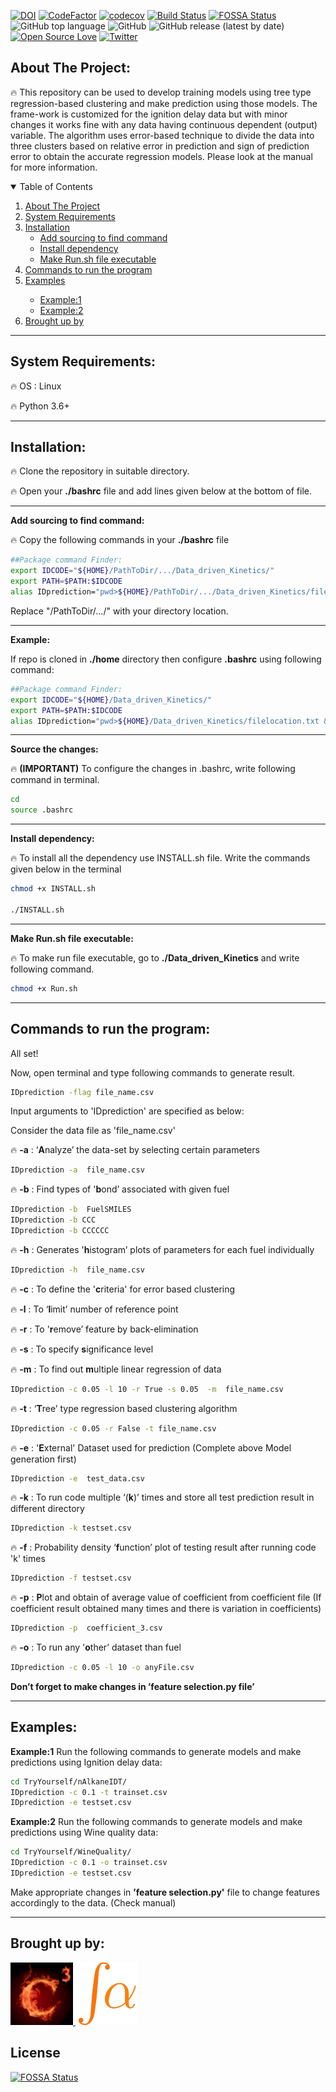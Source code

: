 [![DOI](https://zenodo.org/badge/DOI/10.5281/zenodo.5774617.svg)](https://doi.org/10.5281/zenodo.5774617)
[![CodeFactor](https://www.codefactor.io/repository/github/computational-chemistry-and-combustion/datadrivenidt/badge/main)](https://www.codefactor.io/repository/github/computational-chemistry-and-combustion/datadrivenidt/overview/main)
[![codecov](https://codecov.io/gh/Computational-Chemistry-and-Combustion/DataDrivenIDT/branch/main/graph/badge.svg?token=N83D9RS9HQ)](https://codecov.io/gh/Computational-Chemistry-and-Combustion/DataDrivenIDT)
[![Build Status](https://app.travis-ci.com/Computational-Chemistry-and-Combustion/DataDrivenIDT.svg?branch=main)](https://app.travis-ci.com/Computational-Chemistry-and-Combustion/DataDrivenIDT)
[![FOSSA Status](https://app.fossa.com/api/projects/git%2Bgithub.com%2FComputational-Chemistry-and-Combustion%2FData_driven_Kinetics.svg?type=shield)](https://app.fossa.com/projects/git%2Bgithub.com%2FComputational-Chemistry-and-Combustion%2FData_driven_Kinetics?ref=badge_shield)
![GitHub top language](https://img.shields.io/github/languages/top/Computational-Chemistry-and-Combustion/DataDrivenIDT)
![GitHub](https://img.shields.io/github/license/Computational-Chemistry-and-Combustion/DataDrivenIDT)
![GitHub release (latest by date)](https://img.shields.io/github/v/release/Computational-Chemistry-and-Combustion/DataDrivenIDT)
[![Open Source Love](https://img.shields.io/badge/Open-source-%3C3)](https://img.shields.io/badge/Open-source-%3C3)
[![Twitter](https://img.shields.io/twitter/url?style=social&url=https%3A%2F%2Fgithub.com%2FComputational-Chemistry-and-Combustion%2FDataDrivenIDT)](https://twitter.com/intent/tweet?text=Want\+to\+predict\+ignition\+delay\+?\+Try\+out\+DataDrivenIDT\+Framework:&url=https%3A%2F%2Fgithub.com%2FComputational-Chemistry-and-Combustion%2FDataDrivenIDT)


## About The Project:

:fire:  This repository can be used to develop training models using tree type regression-based clustering and make prediction using those models. The frame-work is customized for the ignition delay  data but with minor changes it works fine with any data having continuous dependent (output) variable. The algorithm uses error-based technique to divide the data into three clusters based on relative error in prediction and sign of prediction error to obtain the accurate regression models. Please look at the manual for more information.

<!-- TABLE OF CONTENTS -->
<details open="open">
  <summary>Table of Contents</summary>
  <ol>
    <li>
      <a href="#about-the-project">About The Project</a>
    </li>
    <li>
      <a href="#system-Requirements">System Requirements<a>
    </li>
    <li>
	<a href="#installation">Installation</a>
      <ul>
        <li><a href="#add-sourcing-to-find-command">Add sourcing to find command<a></li>
        <li><a href="#Install-dependency">Install dependency<a></li>
        <li><a href="#make-run.sh-file-executable">Make Run.sh file executable<a></li>
      </ul>
    </li>
    <li><a href="#commands-to-run-the-program">Commands to run the program</a></li>
    <li><a href="#examples">Examples</a></li>
    <ul>
        <li>    <a href="#example-1">Example:1<a></li>
        <li>    <a href="#example-2">Example:2<a></li>
      </ul>
    <li><a href="#brought-up-by">Brought up by</a></li>
  </ol>
</details>

---
## System Requirements:

:fire:  OS : Linux

:fire:  Python 3.6+

---
## Installation:

:fire:  Clone the repository in suitable directory.

:fire:  Open your **./bashrc** file and add lines given below at the bottom of file.


---
**Add sourcing to find command:**

:fire:  Copy the following commands in your **./bashrc** file 

```sh
##Package command Finder:
export IDCODE="${HOME}/PathToDir/.../Data_driven_Kinetics/"
export PATH=$PATH:$IDCODE
alias IDprediction="pwd>${HOME}/PathToDir/.../Data_driven_Kinetics/filelocation.txt && Run.sh"
```
Replace "/PathToDir/.../" with your directory location.

--- 
**Example:**

If repo is cloned in **./home** directory then configure **.bashrc** using following command:


```sh
##Package command Finder:
export IDCODE="${HOME}/Data_driven_Kinetics/"
export PATH=$PATH:$IDCODE
alias IDprediction="pwd>${HOME}/Data_driven_Kinetics/filelocation.txt && Run.sh"
```
---
**Source the changes:**

:fire:  **(IMPORTANT)** To configure the changes in .bashrc, write following command in terminal.

```sh
cd
source .bashrc
```
---
**Install dependency:**

:fire:  To install all the dependency use INSTALL.sh file. Write the commands given below in the terminal

```sh
chmod +x INSTALL.sh

./INSTALL.sh
```
 
 ---
**Make Run.sh file executable:**

:fire:  To make run file executable, go to **./Data_driven_Kinetics** and write following command.

```sh
chmod +x Run.sh
```
 

---

## Commands to run the program:

All set!

Now, open terminal and type following commands to generate result.

```sh
IDprediction -flag file_name.csv
```

Input arguments to 'IDprediction' are specified as below:

Consider the data file as 'file_name.csv'


:fire:  **-a** : ‘**A**nalyze’ the data-set by selecting certain parameters

```sh
IDprediction -a  file_name.csv  
```

:fire:  **-b** : Find types of '**b**ond’ associated with given fuel
```sh
IDprediction -b  FuelSMILES
IDprediction -b CCC
IDprediction -b CCCCCC

```

:fire:  **-h** : Generates '**h**istogram’ plots of parameters for each fuel individually

```sh
IDprediction -h  file_name.csv 
```

:fire:  **-c**  : To define the '**c**riteria' for error based clustering

:fire:  **-l**   : To ‘**l**imit’ number of reference point

:fire:  **-r**   : To '**r**emove’ feature by back-elimination

:fire:  **-s**  : To specify **s**ignificance level


:fire:  **-m** : To find out **m**ultiple linear regression of data 

```sh
IDprediction -c 0.05 -l 10 -r True -s 0.05  -m  file_name.csv 
```

:fire: **-t**  : ‘**T**ree’ type regression based clustering algorithm

```sh
IDprediction -c 0.05 -r False -t file_name.csv 
```

:fire:  **-e** : '**E**xternal' Dataset used for prediction (Complete above Model generation first)

```sh
IDprediction -e  test_data.csv 
```

:fire:  **-k**  : To run code multiple ‘(**k**)’ times and store all test prediction result in different directory

```sh
IDprediction -k testset.csv
```

:fire:  **-f**  : Probability density ‘**f**unction’ plot of testing result after running code 'k' times

```sh
IDprediction -f testset.csv
```


:fire:  **-p**  : **P**lot and obtain of average value of coefficient from coefficient file (If coefficient result obtained many times and there is variation in coefficients)
```sh
IDprediction -p  coefficient_3.csv 
```

:fire:  **-o**  : To run any '**o**ther’ dataset than fuel

```sh
IDprediction -c 0.05 -l 10 -o anyFile.csv
```
**Don’t forget to make changes in ’feature selection.py
file’**

---
## Examples:

**Example:1**
Run the following commands to generate models and make predictions using Ignition delay data:
```sh
cd TryYourself/nAlkaneIDT/
IDprediction -c 0.1 -t trainset.csv
IDprediction -e testset.csv
```

**Example:2**
Run the following commands to generate models and make predictions using Wine quality data:
```sh
cd TryYourself/WineQuality/
IDprediction -c 0.1 -o trainset.csv
IDprediction -e testset.csv
```

Make appropriate changes in **’feature selection.py'** file to change features accordingly to the data. (Check manual)

---

## Brought up by:

<dl>
      <a href="https://krithikasivaram.github.io">
         <img alt="CCC Group" src="https://github.com/pragneshrana/logos/blob/master/logo.jpg"
         width=100" height="100">
      </a>
      <a href="http://sivaramambikasaran.com/">
         <img alt="SAFRAN Group" src="https://github.com/pragneshrana/logos/blob/master/17197871.png"
         width=100" height="100">
      </a>
</dl>

## License
[![FOSSA Status](https://app.fossa.com/api/projects/git%2Bgithub.com%2FComputational-Chemistry-and-Combustion%2FDataDrivenIDT.svg?type=large)](https://app.fossa.com/projects/git%2Bgithub.com%2FComputational-Chemistry-and-Combustion%2FDataDrivenIDT?ref=badge_large)